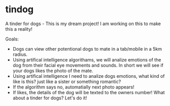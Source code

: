 # tindog
A tinder for dogs - This is my dream project! I am working on this to make this a reality!

Goals:
  - Dogs can view other potentional dogs to mate in a tab/mobile in a 5km radius. 
  - Using artifical intelligence algorithams, we will analize emotions of the dog from their facial eye movements and sounds. In short we will see if your dogs likes the photo of the mate.
  - Using artifical intelligence I need to analize dogs emotions, what kind of like is this? just like a sister or something romantic?
  - If the algorithm says no, automatially next photo appears!
  - If likes, the details of the dog will be texted to the owners number!
What about a tinder for dogs? Let's do it!

